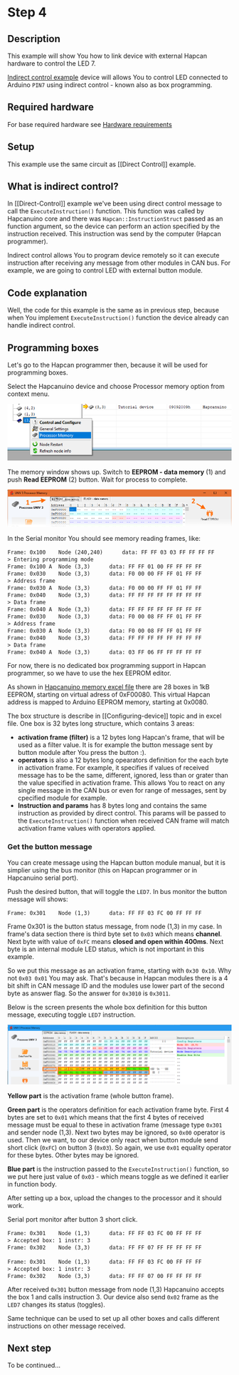 # Step 4

## Description
This example will show You how to link device with external Hapcan hardware to control the LED 7.

[Indirect control example](https://github.com/Onixarts/Hapcanuino/blob/master/examples/IndirectControl/IndirectControl.ino) device will allows You to control LED connected to Arduino `PIN7` using indirect control - known also as box programming.

## Required hardware
For base required hardware see [Hardware requirements](https://github.com/Onixarts/Hapcanuino/wiki/Hardware-requirements)

## Setup
This example use the same circuit as [[Direct Control]] example.

## What is indirect control?

In [[Direct-Control]] example we've been using direct control message to call the `ExecuteInstruction()` function. This function was called by Hapcanuino core and there was `Hapcan::InstructionStruct` passed as an function argument, so the device can perform an action specified by the instruction received. This instruction was send by the computer (Hapcan programmer). 

Indirect control allows You to program device remotely so it can execute instruction after receiving any message from other modules in CAN bus. For example, we are going to control LED with external button module.

## Code explanation

Well, the code for this example is the same as in previous step, because when You implement `ExecuteInstruction()` function the device already can handle indirect control.

## Programming boxes

Let's go to the Hapcan programmer then, because it will be used for programming boxes. 

Select the Hapcanuino device and choose Processor memory option from context menu.

![Processor memory](img/hapcan-programmer-processor-memory.png)

The memory window shows up. Switch to **EEPROM - data memory** (1) and push **Read EEPROM** (2) button. Wait for process to complete.

![Read processor memory](img/hapcan-programmer-read-eeprom.png)

In the Serial monitor You should see memory reading frames, like:

```
Frame: 0x100  	Node (240,240)		data: FF FF 03 03 FF FF FF FF 
> Entering programming mode
Frame: 0x100 A	Node (3,3)		data: FF FF 01 00 FF FF FF FF 
Frame: 0x030  	Node (3,3)		data: F0 00 00 FF FF 01 FF FF 
> Address frame
Frame: 0x030 A	Node (3,3)		data: F0 00 00 FF FF 01 FF FF 
Frame: 0x040  	Node (3,3)		data: FF FF FF FF FF FF FF FF 
> Data frame
Frame: 0x040 A	Node (3,3)		data: FF FF FF FF FF FF FF FF 
Frame: 0x030  	Node (3,3)		data: F0 00 08 FF FF 01 FF FF 
> Address frame
Frame: 0x030 A	Node (3,3)		data: F0 00 08 FF FF 01 FF FF 
Frame: 0x040  	Node (3,3)		data: FF FF FF FF FF FF FF FF 
> Data frame
Frame: 0x040 A	Node (3,3)		data: 03 FF 06 FF FF FF FF FF 
```

For now, there is no dedicated box programming support in Hapcan programmer, so we have to use the hex EEPROM editor.

As shown in [Hapcanuino memory excel file](https://github.com/Onixarts/Hapcanuino/blob/master/docs/Hapcanuino_1-50-0-0-memory.xlsx) there are 28 boxes in 1kB EEPROM, starting on virtual adress of 0xF00080. This virtual Hapcan address is mapped to Arduino EEPROM memory, starting at 0x0080.

The box structure is describe in [[Configuring-device]] topic and in excel file. One box is 32 bytes long structure, which contains 3 areas:

- **activation frame (filter)** is a 12 bytes long Hapcan's frame, that will be used as a filter value. It is for example the button message sent by button module after You press the button :).
- **operators** is also a 12 bytes long opearators definition for the each byte in activation frame. For example, it specifies if values of received message has to be the same, different, ignored, less than or grater than the value specified in activation frame. This allows You to react on any single message in the CAN bus or even for range of messages, sent by cpecified module for example.
- **Instruction and params** has 8 bytes long and contains the same instruction as provided by direct control. This params will be passed to the `ExecuteInstruction()` function when received CAN frame will match activation frame values with operators applied.

### Get the button message

You can create message using the Hapcan button module manual, but it is simplier using the bus monitor (this on Hapcan programmer or in Hapcanuino serial port).

Push the desired button, that will toggle the `LED7`. In bus monitor the button message will shows:

```
Frame: 0x301  	Node (1,3)		data: FF FF 03 FC 00 FF FF FF
```

Frame 0x301 is the button status message, from node (1,3) in my case. In frame's data section there is third byte set to `0x03` which means **channel**. Next byte with value of `0xFC` means **closed and open within 400ms**. Next byte is an internal module LED status, which is not important in this example.

So we put this message as an activation frame, starting with `0x30 0x10`. Why not `0x03 0x01` You may ask. That's because in Hapcan modules there is a 4 bit shift in CAN message ID and the modules use lower part of the second byte as answer flag. So the answer for `0x3010` is `0x3011`.

Below is the screen presents the whole box definition for this button message, executing toggle `LED7` instruction.

![Box programming](img/hapcan-programmer-eeprom-box.png)

**Yellow part** is the activation frame (whole button frame).

**Green part** is the operators definition for each activation frame byte. First 4 bytes are set to `0x01` which means that the first 4 bytes of received message must be equal to these in activation frame (message type `0x301` and sender node (1,3). Next two bytes may be ignored, so `0x00` operator is used. Then we want, to our device only react when button module send short click (`0xFC`) on button 3 (`0x03`). So again, we use `0x01` equality operator for these bytes. Other bytes may be ignored.

**Blue part** is the instruction passed to the `ExecuteInstruction()` function, so we put here just value of `0x03` - which means toggle as we defined it earlier in function body.

After setting up a box, upload the changes to the processor and it should work.

Serial port monitor after button 3 short click.

```
Frame: 0x301  	Node (1,3)		data: FF FF 03 FC 00 FF FF FF 
> Accepted box: 1 instr: 3
Frame: 0x302  	Node (3,3)		data: FF FF 07 FF FF FF FF FF 

Frame: 0x301  	Node (1,3)		data: FF FF 03 FC 00 FF FF FF 
> Accepted box: 1 instr: 3
Frame: 0x302  	Node (3,3)		data: FF FF 07 00 FF FF FF FF 
```
After received `0x301` button message from node (1,3) Hapcanuino accepts the box 1 and calls instruction 3. Our device also send `0x02` frame as the `LED7` changes its status (toggles).

Same technique can be used to set up all other boxes and calls different instructions on other message received.

## Next step

To be continued...